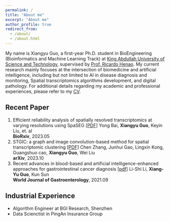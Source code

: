 ```yaml
---
permalink: /
title: "About me"
excerpt: "About me"
author_profile: true
redirect_from: 
  - /about/
  - /about.html
---
```


My name is Xiangyu Guo, a first-year Ph.D. student in BioEngineering (Bioinformatics and Machine Learning Track) at [King Abdullah University of Science and Technology](https://www.kaust.edu.sa/en), supervised by [Prof. Ricardo Henao](https://scholar.google.com/citations?user=p_mm4-YAAAAJ&hl=en). My current research mainly focuses at the intersection of biomedicine and artificial intelligence, including but not limited to AI in disease diagnosis and monitoring, Spatial transcriptomics algorithms development, and digital pathology. For additional details regarding my academic and professional experiences, please refer to my [CV](../files/CV-KAUST-2023.pdf).


## Recent Paper
1. Efficient reliability analysis of spatially resolved transcriptomics at varying resolutions using SpaSEG [[PDF]](https://www.biorxiv.org/content/10.1101/2022.11.16.516728v2.full.pdf) Yong Bai, **Xiangyu Guo**, Keyin Liu, et. al <br /> **BioRxiv**, 2023.05
2. STGIC: a graph and image convolution-based method for spatial transcriptomic clustering [[PDF]](https://arxiv.org/pdf/2303.10657.pdf) Chen Zhang, Junhui Gao, Lingxin Kong, Guangshuo cao, **Xiangyu Guo**, Wei Liu  <br /> **arXiv**, 2023.10
3. Recent advances in blood-based and artificial intelligence-enhanced approaches for gastrointestinal cancer diagnosis [[pdf]](https://www.ncbi.nlm.nih.gov/pmc/articles/PMC8473600/pdf/WJG-27-5666.pdf) Li-Shi Li, **Xiang-Yu Guo**, Kun Sun <br /> **World Journal of Gastroenterology**, 2021.09


## Industrial Experience

- Algorithm Engineer at BGI Research, Shenzhen
- Data Scienctist in PingAn Insurance Group